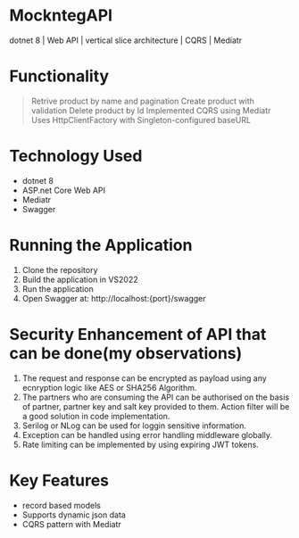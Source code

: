 # MockntegAPI
dotnet 8 | Web API | vertical slice architecture | CQRS | Mediatr 

# Functionality
> Retrive product by name and pagination
> Create product with validation
> Delete product by Id
> Implemented CQRS using Mediatr
> Uses HttpClientFactory with Singleton-configured baseURL

# Technology Used
- dotnet 8
- ASP.net Core Web API
- Mediatr
- Swagger

# Running the Application
1. Clone the repository
2. Build the application in VS2022
3. Run the application
4. Open Swagger at: http://localhost:{port}/swagger

# Security Enhancement of API that can be done(my observations)
1. The request and response can be encrypted as payload using any ecnryption logic like AES or SHA256 Algorithm.
2. The partners who are consuming the API can be authorised on the basis of partner, partner key and salt key provided to them. Action filter will be a good solution in code implementation.
3. Serilog or NLog can be used for loggin sensitive information.
4. Exception can be handled using error handling middleware globally.
5. Rate limiting can be implemented by using expiring JWT tokens.

# Key Features
* record based models
* Supports dynamic json data
* CQRS pattern with Mediatr
